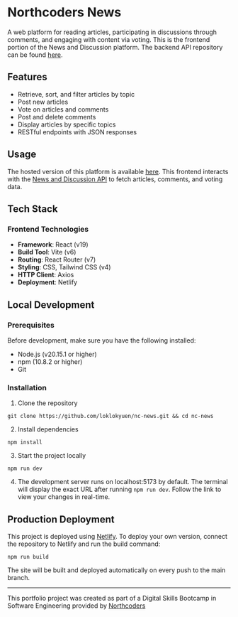 # Northcoders News

A web platform for reading articles, participating in discussions through comments, and engaging with content via voting. This is the frontend portion of the News and Discussion platform. The backend API repository can be found [here](https://github.com/loklokyuen/news-website-project).

## Features
- Retrieve, sort, and filter articles by topic
- Post new articles
- Vote on articles and comments
- Post and delete comments
- Display articles by specific topics
- RESTful endpoints with JSON responses

## Usage

The hosted version of this platform is available [here](https://news-and-discussion.netlify.app). This frontend interacts with the [News and Discussion API](https://github.com/loklokyuen/news-website-project) to fetch articles, comments, and voting data.

## Tech Stack
### Frontend Technologies
- **Framework**: React (v19)
- **Build Tool**: Vite (v6)
- **Routing**: React Router (v7)
- **Styling**: CSS, Tailwind CSS (v4)
- **HTTP Client**: Axios
- **Deployment**: Netlify

## Local Development

### Prerequisites
Before development, make sure you have the following installed:
- Node.js (v20.15.1 or higher)
- npm (10.8.2 or higher)
- Git

### Installation

1. Clone the repository
```
git clone https://github.com/loklokyuen/nc-news.git && cd nc-news
```
2. Install dependencies
```
npm install
```
3. Start the project locally
```
npm run dev
```
4. The development server runs on localhost:5173 by default. The terminal will display the exact URL after running `npm run dev`. Follow the link to view your changes in real-time.

## Production Deployment
This project is deployed using [Netlify](https://www.netlify.com/). To deploy your own version, connect the repository to Netlify and run the build command:
```
npm run build
```
The site will be built and deployed automatically on every push to the main branch.

--- 

This portfolio project was created as part of a Digital Skills Bootcamp in Software Engineering provided by [Northcoders](https://northcoders.com/)
